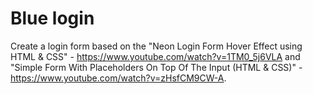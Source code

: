 # Blue login
Create a login form based on the "Neon Login Form Hover Effect using HTML &amp; CSS" - https://www.youtube.com/watch?v=1TM0_5j6VLA and "Simple Form With Placeholders On Top Of The Input (HTML &amp; CSS)" - https://www.youtube.com/watch?v=zHsfCM9CW-A.
